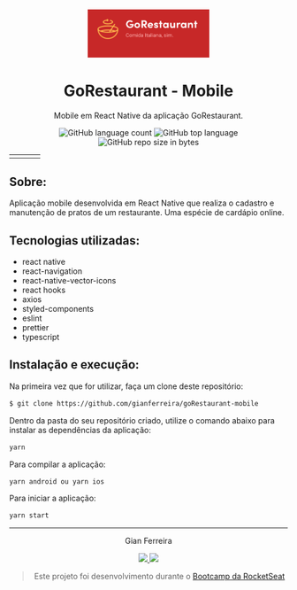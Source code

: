 <h3 align="center">
  <img alt="GoRestaurant" src="https://github.com/gianferreira/goRestaurant-mobile/blob/master/readme-logo.png" width="220px"/>
</h3>

<h1 align="center">
  GoRestaurant - Mobile
</h1>

<p align="center">Mobile em React Native da aplicação GoRestaurant.</p>

<p align="center">
  <img alt="GitHub language count" src="https://img.shields.io/github/languages/count/gianferreira/goRestaurant-mobile">
  <img alt="GitHub top language" src="https://img.shields.io/github/languages/top/gianferreira/goRestaurant-mobile">
  <img alt="GitHub repo size in bytes" src="https://img.shields.io/github/repo-size/gianferreira/goRestaurant-mobile">
</p>

<table>
  <tr>
    <td>
    </td>
    <td>
    </td>
    <td>
    </td>
    <td>
    </td>
  </tr>
</table>

## Sobre:

Aplicação mobile desenvolvida em React Native que realiza o cadastro e manutenção de pratos de um restaurante. Uma espécie de cardápio online.

## Tecnologias utilizadas:

- react native
- react-navigation
- react-native-vector-icons
- react hooks
- axios
- styled-components
- eslint
- prettier
- typescript

## Instalação e execução:

Na primeira vez que for utilizar, faça um clone deste repositório:

```bash
$ git clone https://github.com/gianferreira/goRestaurant-mobile
```

Dentro da pasta do seu repositório criado, utilize o comando abaixo para instalar as dependências da aplicação:

```bash
yarn
```

Para compilar a aplicação:

```bash
yarn android ou yarn ios
```

Para iniciar a aplicação:

```bash
yarn start
```

---

<p align="center"> Gian Ferreira </p>
<p align="center">
  <a alt="Gian Ferreira" href="https://www.linkedin.com/in/gian-ferreira-7750a9179/">
    <img src="https://img.shields.io/badge/LinkedIn-Gian_Ferreira-7750a9179?logo=linkedin"/>
  </a>
  <a alt="Gian Ferreira" href="https://github.com/gianferreira">
    <img src="https://img.shields.io/badge/Gian_Ferreira-GitHub-000?logo=github"/>
  </a>
</p>

<blockquote align="center">
  Este projeto foi desenvolvimento durante o
    <a href="https://rocketseat.com.br/gostack">
      Bootcamp da RocketSeat
    </a>
</blockquote>
